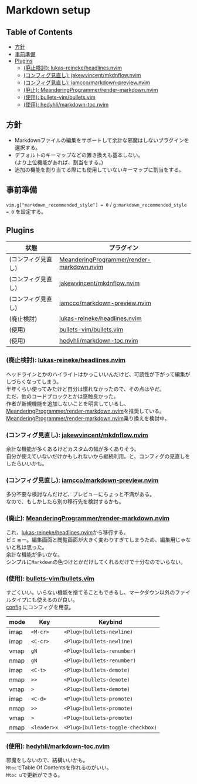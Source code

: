 # Markdown setup

## Table of Contents

<!-- mtoc start {{{ -->

* [方針](#方針)
* [事前準備](#事前準備)
* [Plugins](#plugins)
  * [(廃止検討): lukas-reineke/headlines.nvim](#廃止検討-lukas-reinekeheadlinesnvim)
  * [(コンフィグ見直し): jakewvincent/mkdnflow.nvim](#コンフィグ見直し-jakewvincentmkdnflownvim)
  * [(コンフィグ見直し): iamcco/markdown-preview.nvim](#コンフィグ見直し-iamccomarkdown-previewnvim)
  * [(廃止): MeanderingProgrammer/render-markdown.nvim](#廃止-meanderingprogrammerrender-markdownnvim)
  * [(使用): bullets-vim/bullets.vim](#使用-bullets-vimbulletsvim)
  * [(使用): hedyhli/markdown-toc.nvim](#使用-hedyhlimarkdown-tocnvim)

<!-- mtoc end }}} -->


## 方針

- Markdownファイルの編集をサポートして余計な邪魔はしないプラグインを選択する。  
- デフォルトのキーマップなどの置き換えも基本しない。  
  (より上位機能があれば、割当をする。)
- 追加の機能を割り当てる際にも使用していないキーマップに割当をする。  


## 事前準備

`vim.g["markdown_recommended_style"] = 0` / `g:markdown_recommended_style = 0` を設定する。


## Plugins

| 状態               | プラグイン                                                                                                |
| ------------------ | --------------------------------------------------------------------------------------------------------- |
| (コンフィグ見直し) | [MeanderingProgrammer/render-markdown.nvim](https://github.com/MeanderingProgrammer/render-markdown.nvim) |
| (コンフィグ見直し) | [jakewvincent/mkdnflow.nvim](https://github.com/jakewvincent/mkdnflow.nvim)                               |
| (コンフィグ見直し) | [iamcco/markdown-preview.nvim](https://github.com/iamcco/markdown-preview.nvim)                           |
| (廃止検討)         | [lukas-reineke/headlines.nvim](https://github.com/lukas-reineke/headlines.nvim)                           |
| (使用)             | [bullets-vim/bullets.vim](https://github.com/bullets-vim/bullets.vim)                                     |
| (使用)             | [hedyhli/markdown-toc.nvim](https://github.com/hedyhli/markdown-toc.nvim)                                 |


### (廃止検討): [lukas-reineke/headlines.nvim](https://github.com/lukas-reineke/headlines.nvim)

ヘッドラインとかのハイライトはかっこいいんだけど、可読性が下がって編集がしづらくなってしまう。  
半年くらい使ってみたけど自分は慣れなかったので、その点はやだ。  
ただ、他のコードブロックとかは感触良かった。  
作者が新規機能を追加しないことを明言しているし、[MeanderingProgrammer/render-markdown.nvim](https://github.com/MeanderingProgrammer/render-markdown.nvim)を推奨している。  
[MeanderingProgrammer/render-markdown.nvim](https://github.com/MeanderingProgrammer/render-markdown.nvim)乗り換えを検討中。


### (コンフィグ見直し): [jakewvincent/mkdnflow.nvim](https://github.com/jakewvincent/mkdnflow.nvim)

余計な機能が多くあるけどカスタムの幅が多くありそう。  
自分が使えていないだけかもしれないから継続利用。と、コンフィグの見直しをしたらいいかも。  


### (コンフィグ見直し): [iamcco/markdown-preview.nvim](https://github.com/iamcco/markdown-preview.nvim)

多分不要な検討なんだけど、プレビューにちょっと不満がある。  
なので、もしかしたら別の移行先を検討するかも。  


### (廃止): [MeanderingProgrammer/render-markdown.nvim](https://github.com/MeanderingProgrammer/render-markdown.nvim)

これ、[lukas-reineke/headlines.nvim](https://github.com/lukas-reineke/headlines.nvim)から移行する。  
ビミョー。編集画面と閲覧画面が大きく変わりすぎてしまうため、編集用じゃないと私は思った。  
余計な機能が多いかな。  
シンプルに`Markdown`の色つけとかだけしてくれるだけで十分なのでいらない。  


### (使用): [bullets-vim/bullets.vim](https://github.com/bullets-vim/bullets.vim)

すごくいい。いらない機能を捨てることもできるし、マークダウン以外のファイルタイプにも使えるのが良い。  
[config](lua/default/plugins/bullets_vim.lua) にコンフィグを用意。  


| mode | Key          | Keybind                           |
| ---- | ------------ | --------------------------------- |
| imap | `<M-cr>`     | `<Plug>(bullets-newline)`         |
| imap | `<C-cr>`     | `<Plug>(bullets-newline)`         |
| vmap | `gN`         | `<Plug>(bullets-renumber)`        |
| nmap | `gN`         | `<Plug>(bullets-renumber)`        |
| imap | `<C-t>`      | `<Plug>(bullets-demote)`          |
| nmap | `>>`         | `<Plug>(bullets-demote)`          |
| vmap | `>`          | `<Plug>(bullets-demote)`          |
| imap | `<C-d>`      | `<Plug>(bullets-promote)`         |
| nmap | `>>`         | `<Plug>(bullets-promote)`         |
| vmap | `>`          | `<Plug>(bullets-promote)`         |
| nmap | `<leader>x`  | `<Plug>(bullets-toggle-checkbox)` |


### (使用): [hedyhli/markdown-toc.nvim](https://github.com/hedyhli/markdown-toc.nvim)

邪魔をしないので、結構いいかも。  
`Mtoc`でTable Of Contentsを作れるのがいい。  
`Mtoc u`で更新ができる。  


